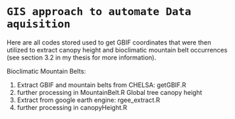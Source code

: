# `GIS approach to automate Data aquisition`

Here are all codes stored used to get GBIF coordinates that were then utilized to extract canopy height and bioclimatic mountain belt occurrences (see section 3.2 in my thesis for more information).

Bioclimatic Mountain Belts:
1. Extract GBIF and mountain belts from CHELSA: getGBIF.R
2. further processing in MountainBelt.R
Global tree canopy height
1. Extract from google earth engine: rgee_extract.R 
2. further processing in canopyHeight.R

